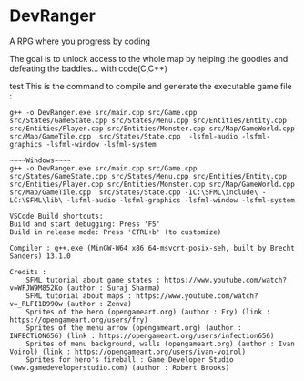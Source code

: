 # DevRanger
A RPG where you progress by coding

The goal is to unlock access to the whole map by helping the goodies and defeating the baddies... with code(C,C++)

 test
This is the command to compile and generate the executable game file : 

~~~~Linux~~~~
g++ -o DevRanger.exe src/main.cpp src/Game.cpp src/States/GameState.cpp src/States/Menu.cpp src/Entities/Entity.cpp src/Entities/Player.cpp src/Entities/Monster.cpp src/Map/GameWorld.cpp src/Map/GameTile.cpp  src/States/State.cpp  -lsfml-audio -lsfml-graphics -lsfml-window -lsfml-system

~~~~Windows~~~~
g++ -o DevRanger.exe src/main.cpp src/Game.cpp src/States/GameState.cpp src/States/Menu.cpp src/Entities/Entity.cpp src/Entities/Player.cpp src/Entities/Monster.cpp src/Map/GameWorld.cpp src/Map/GameTile.cpp  src/States/State.cpp -IC:\SFML\include\ -LC:\SFML\lib\ -lsfml-audio -lsfml-graphics -lsfml-window -lsfml-system

VSCode Build shortcuts: 
Build and start debugging: Press 'F5'
Build in release mode: Press 'CTRL+b' (to customize)

Compiler : g++.exe (MinGW-W64 x86_64-msvcrt-posix-seh, built by Brecht Sanders) 13.1.0
 
Credits : 
    SFML tutorial about game states : https://www.youtube.com/watch?v=WFJW9M852Ko (author : Suraj Sharma)
    SFML tutorial about maps : https://www.youtube.com/watch?v=_RLFI1D99Ow (author : Zenva)
    Sprites of the hero (opengameart.org) (author : Fry) (link : https://opengameart.org/users/fry)  
    Sprites of the menu arrow (opengameart.org) (author : INFECTiON656) (link : https://opengameart.org/users/infection656)     
    Sprites of menu background, walls (opengameart.org) (author : Ivan Voirol) (link : https://opengameart.org/users/ivan-voirol)
    Sprites for hero's fireball : Game Developer Studio (www.gamedeveloperstudio.com) (author : Robert Brooks)

